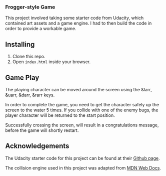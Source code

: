 ### Frogger-style Game

This project involved taking some starter code from Udacity, which contained art assets and a game engine.  I had to then build the code in order to provide a workable game.

## Installing

1. Clone this repo.
2. Open `index.html` inside your browser.

## Game Play

The playing character can be moved around the screen using the &larr, &uarr, &darr, &rarr keys.

In order to complete the game, you need to get the character safely up the screen to the water 5 times.  If you collide with one of the enemy bugs, the player character will be returned to the start position.

Successfully crossing the screen, will result in a congratulations message, before the game will shortly restart.

## Acknowledgements

The Udacity starter code for this project can be found at their [Github page](https://github.com/udacity/frontend-nanodegree-arcade-game).

The collision engine used in this project was adapted from [MDN Web Docs](https://developer.mozilla.org/en-US/docs/Games/Techniques/2D_collision_detection).
